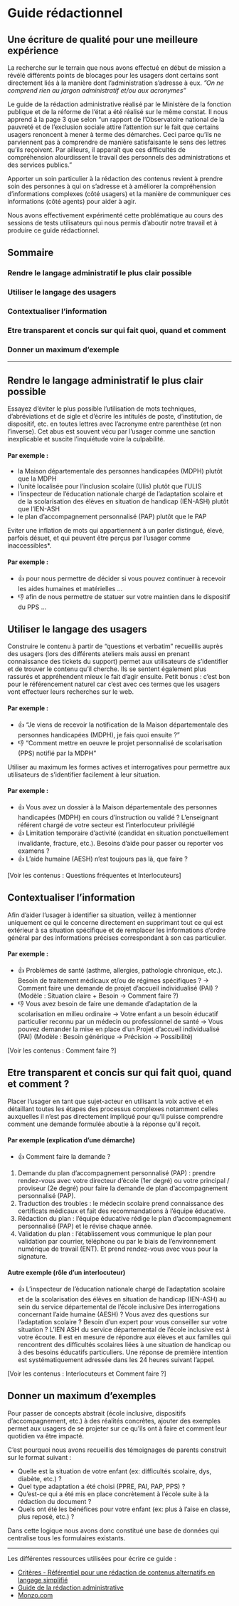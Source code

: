 # Guide rédactionnel
## Une écriture de qualité pour une meilleure expérience
La recherche sur le terrain que nous avons effectué en début de mission a révélé différents points de blocages pour les usagers dont certains sont directement liés à la manière dont l’administration s’adresse à eux.
*”On ne comprend rien au jargon administratif et/ou aux acronymes”*

Le guide de la rédaction administrative réalisé par le Ministère de la fonction publique et de la réforme de l’état a été réalisé sur le même constat. Il nous apprend à la page 3 que selon “un rapport de l’Observatoire national de la pauvreté et de l’exclusion sociale attire l’attention sur le fait que certains usagers renoncent à mener à terme des démarches. Ceci parce qu’ils ne parviennent pas à comprendre de manière satisfaisante le sens des lettres qu’ils reçoivent. Par ailleurs, il apparaît que ces difficultés de compréhension alourdissent le travail des personnels des administrations et des services publics.”

Apporter un soin particulier à la rédaction des contenus revient à prendre soin des personnes à qui on s’adresse et à améliorer la compréhension d’informations complexes (côté usagers) et la manière de communiquer ces informations (côté agents) pour aider à agir.

Nous avons effectivement expérimenté cette problématique au cours des sessions de tests utilisateurs qui nous permis d’aboutir notre travail et à produire ce guide rédactionnel.


## Sommaire
### Rendre le langage administratif le plus clair possible
### Utiliser le langage des usagers
### Contextualiser l’information
### Etre transparent et concis sur qui fait quoi, quand et comment
### Donner un maximum d’exemple

---

## Rendre le langage administratif le plus clair possible
Essayez d’éviter le plus possible l’utilisation de mots techniques, d’abréviations et de sigle et d’écrire les intitulés de poste, d’institution, de dispositif, etc. en toutes lettres avec l’acronyme entre parenthèse (et non l’inverse). Cet abus est souvent vécu par l’usager comme une sanction inexplicable et suscite l’inquiétude voire la culpabilité.
#### Par exemple :
- la Maison départementale des personnes handicapées (MDPH) plutôt que la MDPH
- l’unité localisée pour l’inclusion scolaire (Ulis) plutôt que l’ULIS
- l’inspecteur de l’éducation nationale chargé de l’adaptation scolaire et de la scolarisation des élèves en situation de handicap (IEN-ASH) plutôt que l’IEN-ASH
- le plan d’accompagnement personnalisé (PAP) plutôt que le PAP

Eviter une inflation de mots qui appartiennent à un parler distingué, élevé, parfois désuet, et qui peuvent être perçus par l’usager comme inaccessibles*.
#### Par exemple :
-  👍 pour nous permettre de décider si vous pouvez continuer à recevoir les aides humaines et matérielles  …
- 👎 afin de nous permettre de statuer sur votre maintien dans le dispositif du PPS …


## Utiliser le langage des usagers
Construire le contenu à partir de “questions et verbatim” recueillis auprès des usagers (lors des différents ateliers mais aussi en prenant connaissance des tickets du support) permet aux utilisateurs de s’identifier et de trouver le contenu qu’il cherche. Ils se sentent également plus rassurés et appréhendent mieux le fait d’agir ensuite. Petit bonus : c’est bon pour le référencement naturel car c’est avec ces termes que les usagers vont effectuer leurs recherches sur le web.
#### Par exemple : 
- 👍 “Je viens de recevoir la notification de la Maison départementale des personnes handicapées (MDPH), je fais quoi ensuite ?”
- 👎 “Comment mettre en oeuvre le projet personnalisé de scolarisation (PPS) notifié par la MDPH”

Utiliser au maximum les formes actives et interrogatives pour permettre aux utilisateurs de s’identifier facilement à leur situation.
#### Par exemple :
- 👍 Vous avez un dossier à la Maison départementale des personnes handicapées (MDPH) en cours d’instruction ou validé ? L’enseignant référent chargé de votre secteur est l’interlocuteur privilégié
- 👍 Limitation temporaire d’activité (candidat en situation ponctuellement invalidante, fracture, etc.). Besoins d’aide pour passer ou reporter vos examens ?
- 👍 L’aide humaine (AESH) n’est toujours pas là, que faire ?

[Voir les contenus : Questions fréquentes et Interlocuteurs]


## Contextualiser l’information
Afin d’aider l’usager à identifier sa situation, veillez à mentionner uniquement ce qui le concerne directement en supprimant tout ce qui est extérieur à sa situation spécifique et de remplacer les informations d’ordre général par des informations précises correspondant à son cas particulier.
#### Par exemple :
- 👍 Problèmes de santé (asthme, allergies, pathologie chronique, etc.). Besoin de traitement médicaux et/ou de régimes spécifiques ? -> Comment faire une demande de projet d’accueil individualisé (PAI) ?
(Modèle : Situation claire + Besoin -> Comment faire ?)
- 👎 Vous avez besoin de faire une demande d’adaptation de la scolarisation en milieu ordinaire -> Votre enfant a un besoin éducatif particulier reconnu par un médecin ou professionnel de santé -> Vous pouvez demander la mise en place d’un Projet d’accueil individualisé (PAI)
(Modèle : Besoin générique -> Précision -> Possibilité)

[Voir les contenus : Comment faire ?]


## Etre transparent et concis sur qui fait quoi, quand et comment ?
Placer l’usager en tant que sujet-acteur en utilisant la voix active et en détaillant toutes les étapes des processus complexes notamment celles auxquelles il n’est pas directement impliqué pour qu’il puisse comprendre comment une demande formulée aboutie à la réponse qu’il reçoit.
#### Par exemple (explication d’une démarche)
- 👍 Comment faire la demande ?
1. Demande du plan d’accompagnement personnalisé (PAP) : prendre rendez-vous avec votre directeur d’école (1er degré) ou votre principal / proviseur (2e degré) pour faire la demande de plan d’accompagnement personnalisé (PAP).
2. Traduction des troubles : le médecin scolaire prend connaissance des certificats médicaux et fait des recommandations à l’équipe éducative.
3. Rédaction du plan : l’équipe éducative rédige le plan d’accompagnement personnalisé (PAP) et le révise chaque année.
4. Validation du plan  : l’établissement vous communique le plan pour validation par courrier, téléphone ou par le biais de l’environnement numérique de travail (ENT). Et prend rendez-vous avec vous pour la signature.
#### Autre exemple (rôle d’un interlocuteur)
- 👍 L’inspecteur de l’éducation nationale chargé de l’adaptation scolaire et de la scolarisation des élèves en situation de handicap (IEN-ASH) au sein du service départemental de l’école inclusive
Des interrogations concernant l’aide humaine (AESH) ? Vous avez des questions sur l’adaptation scolaire ? Besoin d’un expert pour vous conseiller sur votre situation ? L’IEN ASH du service départemental de l’école inclusive est à votre écoute.
Il est en mesure de répondre aux élèves et aux familles qui rencontrent des difficultés scolaires liées à une situation de handicap ou à des besoins éducatifs particuliers. Une réponse de première intention est systématiquement adressée dans les 24 heures suivant l’appel.

[Voir les contenus : Interlocuteurs et Comment faire ?]


## Donner un maximum d’exemples
Pour passer de concepts abstrait (école inclusive, dispositifs d’accompagnement, etc.) à des réalités concrètes, ajouter des exemples permet aux usagers de se projeter sur ce qu’ils ont à faire et comment leur quotidien va être impacté.

C’est pourquoi nous avons recueillis des témoignages de parents construit sur le format suivant :
- Quelle est la situation de votre enfant (ex: difficultés scolaire, dys, diabète, etc.) ?
- Quel type adaptation a été choisi (PPRE, PAI, PAP, PPS) ?
- Qu’est-ce qui a été mis en place concrètement à l’école suite à la rédaction du document ?
- Quels ont été les bénéfices pour votre enfant (ex: plus à l’aise en classe, plus reposé, etc.) ?


Dans cette logique nous avons donc constitué une base de données qui centralise tous les formulaires existants.

----

Les différentes ressources utilisées pour écrire ce guide :
- [Critères - Référentiel pour une rédaction de contenus alternatifs en langage simplifié](https://disic.github.io/referentiel_redaction-langage-simplifie/)
- [Guide de la rédaction administrative](https://www.modernisation.gouv.fr/sites/default/files/fichiers-attaches/guide_de_la_redaction_administrative.pdf)
- [Monzo.com](https://monzo.com/tone-of-voice/)
